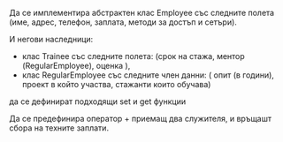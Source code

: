 Да се имплементира  абстрактен клас Employee със следните полета (име, адрес, телефон, заплата, методи за достъп и сетъри).

И негови наследници: 
- клас Trainee със следните полета: (срок на стажа, ментор (RegularEmployee), оценка ),
- клас RegularEmployee  със следните член данни: ( опит (в години), проект в който участва, стажанти които обучава) 

да се дефинират подходящи set и get функции

Да се предефинира оператор + приемащ два служителя, и връщашт сбора на техните заплати.
